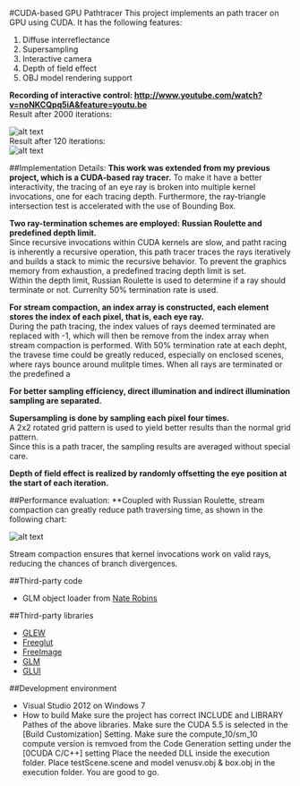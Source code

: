#CUDA-based GPU Pathtracer
This project implements an path tracer on GPU using CUDA.
It has the following features:
 1. Diffuse interreflectance
 2. Supersampling
 3. Interactive camera
 4. Depth of field effect
 5. OBJ model rendering support  

**Recording of interactive control: http://www.youtube.com/watch?v=noNKCQpq5iA&feature=youtu.be**  
Result after 2000 iterations:  

![alt text](https://raw.github.com/otaku690/Project2-Pathtracer/master/screenshot4.png "Result after 2000 iterations")  
Result after 120 iterations:  
![alt text](https://raw.github.com/otaku690/Project2-Pathtracer/master/screenshot6_120iteration.png "Result after 120 iterations")

##Implementation Details:
 **This work was extended from my previous project, which is a CUDA-based ray tracer.** 
 To make it have a better interactivity, the tracing of an eye ray is broken into 
 multiple kernel invocations, one for each tracing depth.
 Furthermore, the ray-triangle intersection test is accelerated with the use of Bounding Box.
 
 **Two ray-termination schemes are employed: Russian Roulette and predefined depth limit.**  
 Since recursive invocations within CUDA kernels are slow, and patht racing is inherently a recursive operation, this path tracer traces the rays iteratively and builds a stack to mimic the recursive behavior.
 To prevent the graphics memory from exhaustion, a predefined tracing depth limit is set.  
 Within the depth limit, Russian Roulette is used to determine if a ray should terminate or not. Currenlty 50% termination rate is used.
 
 **For stream compaction, an index array is constructed, each element stores the index of each pixel, that is, each eye ray.**  
  During the path tracing, the index values of rays deemed terminated are replaced with -1, which will then be remove from the index array when stream compaction is performed. With 50% termination rate at each depht,
  the travese time could be greatly reduced, especially on enclosed scenes, where rays bounce around mulitple times. When all rays are terminated or the predefined a 
  
 **For better sampling efficiency, direct illumination and indirect illumination sampling are separated.**
 
 **Supersampling is done by sampling each pixel four times.**  
  A 2x2 rotated grid pattern is used to yield better results than the normal grid pattern.  
  Since this is a path tracer, the sampling results are averaged without special care.
 
 **Depth of field effect is realized by randomly offsetting the eye position at the start of each iteration.**
 
##Performance evaluation:
  **Coupled with Russian Roulette, stream compaction can greatly reduce path traversing time, as shown in the following chart:  
  
 ![alt text](https://raw.github.com/otaku690/Project2-Pathtracer/master/screenshot6.png "chart")  
 
Stream compaction ensures that kernel invocations work on valid rays, reducing the chances of branch divergences.

##Third-party code
 * GLM object loader from [Nate Robins](https://user.xmission.com/~nate/tutors.html)

##Third-party libraries
  * [GLEW](http://glew.sourceforge.net/)
  * [Freeglut](http://freeglut.sourceforge.net/)
  * [FreeImage](http://freeimage.sourceforge.net/)
  * [GLM](http://glm.g-truc.net/0.9.4/index.html)  
  * [GLUI](http://glui.sourceforge.net/)
  
##Development environment
* Visual Studio 2012 on Windows 7
* How to build
Make sure the project has correct INCLUDE and LIBRARY Pathes of the above libraries.
Make sure the CUDA 5.5 is selected in the [Build Customization] Setting.
Make sure the compute_10/sm_10 compute version is remvoed from the Code Generation setting under the [0CUDA C/C++] setting
Place the needed DLL inside the execution folder.
Place testScene.scene and model venusv.obj & box.obj in the execution folder.
You are good to go.
  